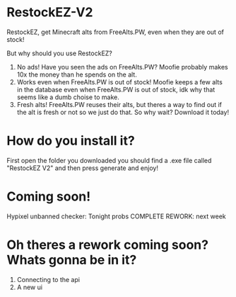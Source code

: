 # RestockEZ-V2
RestockEZ, get Minecraft alts from FreeAlts.PW, even when they are out of stock!

But why should you use RestockEZ?

1. No ads! Have you seen the ads on FreeAlts.PW? Moofie probably makes 10x the money than he spends on the alt.
2. Works even when FreeAlts.PW is out of stock! Moofie keeps a few alts in the database even when FreeAlts.PW is out of stock, idk why that seems like a dumb choise to make.
3. Fresh alts! FreeAlts.PW reuses their alts, but theres a way to find out if the alt is fresh or not so we just do that.
So why wait? Download it today!

# How do you install it?
First open the folder you downloaded you should find a .exe file called "RestockEZ V2" and then press generate and enjoy!

# Coming soon!
Hypixel unbanned checker: Tonight probs COMPLETE REWORK: next week

# Oh theres a rework coming soon? Whats gonna be in it?
1. Connecting to the api
1. A new ui
